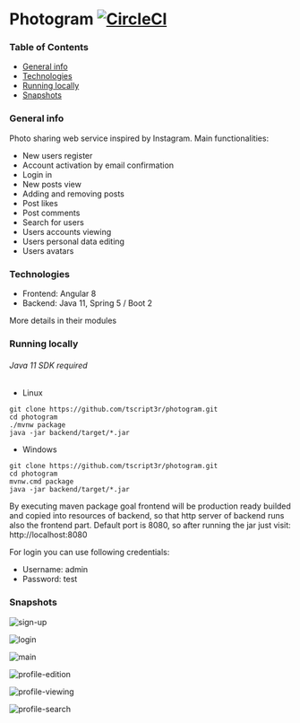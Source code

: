 # Photogram [![CircleCI](https://circleci.com/gh/pksingh99/photogram.svg?style=svg)](https://circleci.com/gh/pksingh99/photogram)

### Table of Contents
*    [General info](#general-info)
*    [Technologies](#technologies)
*    [Running locally](#running-locally)
*    [Snapshots](#snapshots)

### General info
Photo sharing web service inspired by Instagram. Main functionalities:
*    New users register
*    Account activation by email confirmation
*    Login in
*    New posts view
*    Adding and removing posts
*    Post likes
*    Post comments
*    Search for users
*    Users accounts viewing
*    Users personal data editing
*    Users avatars

### Technologies
*    Frontend: Angular 8
*    Backend: Java 11, Spring 5 / Boot 2

More details in their modules

### Running locally

###### Java 11 SDK required

* Linux
```
git clone https://github.com/tscript3r/photogram.git
cd photogram
./mvnw package
java -jar backend/target/*.jar
```

* Windows
```
git clone https://github.com/tscript3r/photogram.git
cd photogram
mvnw.cmd package
java -jar backend/target/*.jar
```

By executing maven package goal frontend will be production ready builded and copied into resources of backend, so
that http server of backend runs also the frontend part. Default port is 8080, so after running the jar just visit:
http://localhost:8080

For login you can use following credentials:
*    Username: admin
*    Password: test

### Snapshots

![sign-up](./img/Signup_Photogram.png)

![login](./img/Login_Photogram.png)

![main](./img/Main_Photogram.png)

![profile-edition](./img/Profile_Photogram.png)

![profile-viewing](./img/Profile_View_Photogram.png)

![profile-search](./img/Search_Photogram.png)
